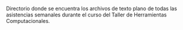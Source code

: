Directorio donde se encuentra los archivos de texto plano de todas las
asistencias semanales durante el curso del Taller de Herramientas
Computacionales.
